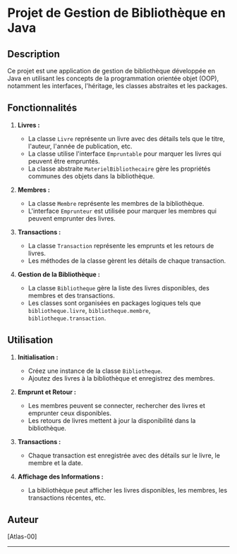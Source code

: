 # Projet de Gestion de Bibliothèque en Java

## Description

Ce projet est une application de gestion de bibliothèque développée en Java en utilisant les concepts de la programmation orientée objet (OOP), notamment les interfaces, l'héritage, les classes abstraites et les packages. 

## Fonctionnalités

1. **Livres :**

   - La classe `Livre` représente un livre avec des détails tels que le titre, l'auteur, l'année de publication, etc.
   - La classe utilise l'interface `Empruntable` pour marquer les livres qui peuvent être empruntés.
   - La classe abstraite `MaterielBibliothecaire` gère les propriétés communes des objets dans la bibliothèque.

2. **Membres :**

   - La classe `Membre` représente les membres de la bibliothèque.
   - L'interface `Emprunteur` est utilisée pour marquer les membres qui peuvent emprunter des livres.

3. **Transactions :**

   - La classe `Transaction` représente les emprunts et les retours de livres.
   - Les méthodes de la classe gèrent les détails de chaque transaction.

4. **Gestion de la Bibliothèque :**
   - La classe `Bibliotheque` gère la liste des livres disponibles, des membres et des transactions.
   - Les classes sont organisées en packages logiques tels que `bibliotheque.livre`, `bibliotheque.membre`, `bibliotheque.transaction`.

## Utilisation

1. **Initialisation :**

   - Créez une instance de la classe `Bibliotheque`.
   - Ajoutez des livres à la bibliothèque et enregistrez des membres.

2. **Emprunt et Retour :**

   - Les membres peuvent se connecter, rechercher des livres et emprunter ceux disponibles.
   - Les retours de livres mettent à jour la disponibilité dans la bibliothèque.

3. **Transactions :**

   - Chaque transaction est enregistrée avec des détails sur le livre, le membre et la date.

4. **Affichage des Informations :**
   - La bibliothèque peut afficher les livres disponibles, les membres, les transactions récentes, etc.


## Auteur

[Atlas-00]

---
